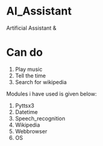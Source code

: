 # AI_Assistant
Artificial Assistant &amp;
# Can do
1. Play music
2. Tell the time
3. Search for wikipedia

Modules i have used is given below:
1. Pyttsx3
2. Datetime
3. Speech_recognition
4. Wikipedia
5. Webbrowser
6. OS
